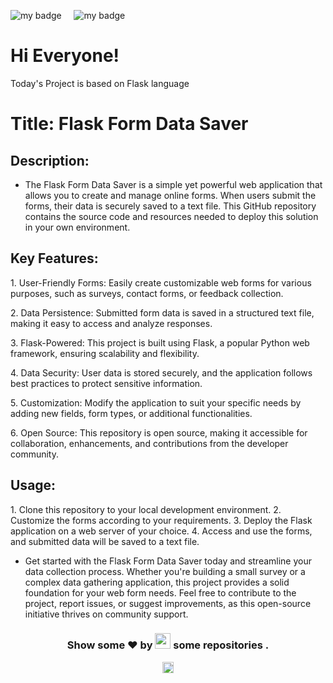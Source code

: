 ![my badge](https://img.shields.io/badge/Made%20with-Python-blue?style=for-the-badge&logo=Flask)  &nbsp;  &nbsp; ![my badge](https://img.shields.io/github/last-commit/Shubh99992/Flask-app?style=for-the-badge) 

# Hi Everyone!
Today's Project is based on Flask language 

# Title: Flask Form Data Saver

## Description:

- The Flask Form Data Saver is a simple yet powerful web application that
allows you to create and manage online forms. When users submit the
forms, their data is securely saved to a text file. This GitHub
repository contains the source code and resources needed to deploy this
solution in your own environment.

## Key Features:

1\. User-Friendly Forms: Easily create customizable web forms
for various purposes, such as surveys, contact forms, or feedback
collection.

2\. Data Persistence: Submitted form data is saved in a
structured text file, making it easy to access and analyze responses.

3\. Flask-Powered: This project is built using Flask, a popular
Python web framework, ensuring scalability and flexibility.

4\. Data Security: User data is stored securely, and the
application follows best practices to protect sensitive information.

5\. Customization: Modify the application to suit your specific
needs by adding new fields, form types, or additional functionalities.

6\. Open Source: This repository is open source, making it
accessible for collaboration, enhancements, and contributions from the
developer community.

## Usage:

1\. Clone this repository to your local development environment. 2.
Customize the forms according to your requirements. 3. Deploy the Flask
application on a web server of your choice. 4. Access and use the forms,
and submitted data will be saved to a text file.

- Get started with the Flask Form Data Saver today and streamline your
data collection process. Whether you're building a small survey or a
complex data gathering application, this project provides a solid
foundation for your web form needs. Feel free to contribute to the
project, report issues, or suggest improvements, as this open-source
initiative thrives on community support.

<h3 align="center">Show some ❤ by <img src="https://imgur.com/o7ncZFp.jpg" height=25px width=25px> some repositories .</h3>
</center>

<p align="center"> <img src="https://github.com/TheDudeThatCode/TheDudeThatCode/blob/master/Assets/Rocket.gif" width="18px"></p>
